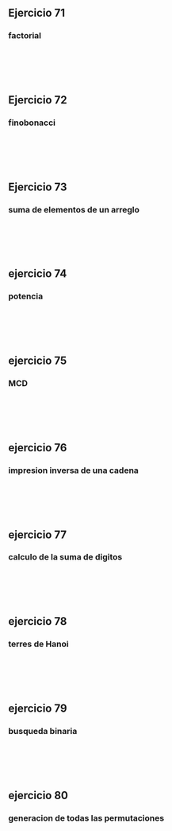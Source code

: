 <h2>Ejercicio 71</h2>
<h3>factorial</h3>
<pre>
    <code>
    </code>
</pre>

<br>

<h2>Ejercicio 72</h2>
<h3>finobonacci</h3>
<pre>
    <code>
    </code>
</pre>

<br>

<h2>Ejercicio 73</h2>
<h3>suma de elementos de un arreglo</h3>
<pre>
    <code>
    </code>
</pre>

<br>

<h2>ejercicio 74</h2>
<h3>potencia</h3>
<pre>
    <code>
    </code>
</pre>

<br>

<h2>ejercicio 75</h2>
<h3>MCD</h3>
<pre>
    <code>
    </code>
</pre>

<br>

<h2>ejercicio 76</h2>
<h3>impresion inversa de una cadena</h3>
<pre>
    <code>
    </code>
</pre>

<br>

<h2>ejercicio 77</h2>
<h3>calculo de la suma de digitos</h3>
<pre>
    <code>
    </code>
</pre>

<br>

<h2>ejercicio 78</h2>
<h3> terres de Hanoi</h3>
<pre>
    <code>
    </code>
</pre>

<br>

<h2>ejercicio 79</h2>
<h3>busqueda binaria</h3>
<pre>
    <code>
    </code>
</pre>

<br>

<h2>ejercicio 80</h2>
<h3>generacion de todas las permutaciones</h3>
<pre>
    <code>
    </code>
</pre>

<br>
